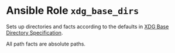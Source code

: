 # Ansible Role `xdg_base_dirs`

Sets up directories and facts according to the defaults in
[XDG Base Directory Specification][xdg-base-directory-specification].

All path facts are absolute paths.

[xdg-base-directory-specification]: https://specifications.freedesktop.org/basedir-spec/latest/
